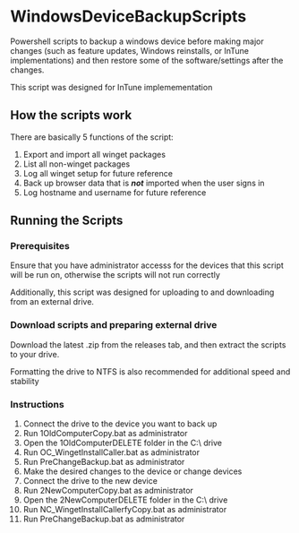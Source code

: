 # WindowsDeviceBackupScripts
Powershell scripts to backup a windows device before making major changes (such as feature updates, Windows reinstalls, or InTune implementations) and then restore some of the software/settings after the changes.

This script was designed for InTune implemementation

## How the scripts work

There are basically 5 functions of the script:
1. Export and import all winget packages
2. List all non-winget packages
3. Log all winget setup for future reference
4. Back up browser data that is ***not*** imported when the user signs in
5. Log hostname and username for future reference

## Running the Scripts

### Prerequisites
Ensure that you have administrator accesss for the devices that this script will be run on, otherwise the scripts will not run correctly

Additionally, this script was designed for uploading to and downloading from an external drive.
### Download scripts and preparing external drive
Download the latest .zip from the releases tab, and then extract the scripts to your drive.

Formatting the drive to NTFS is also recommended for additional speed and stability

### Instructions
1. Connect the drive to the device you want to back up
2. Run 1OldComputerCopy.bat as administrator
3. Open the 1OldComputerDELETE folder in the C:\ drive
4. Run OC_WingetInstallCaller.bat as administrator
5. Run PreChangeBackup.bat as administrator
6. Make the desired changes to the device or change devices
7. Connect the drive to the new device
8. Run 2NewComputerCopy.bat as administrator
9. Open the 2NewComputerDELETE folder in the C:\ drive
10. Run NC_WingetInstallCallerfyCopy.bat as administrator
11. Run PreChangeBackup.bat as administrator